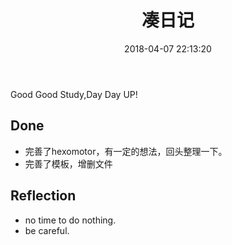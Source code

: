 ﻿---
title: 凑日记
tags:
  - diary
  - HexoMotor
categories:
  - daybreak
date: 2018-04-07 22:13:20
urlname: index2
---

Good Good Study,Day Day UP!

## Done
- 完善了hexomotor，有一定的想法，回头整理一下。
- 完善了模板，增删文件
<!-- more -->
## Reflection
- no time to do nothing.
- be careful.
